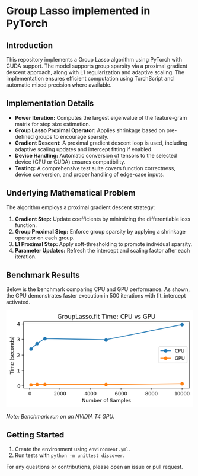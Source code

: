 # Group Lasso implemented in PyTorch

## Introduction

This repository implements a Group Lasso algorithm using PyTorch with CUDA support. The model supports group sparsity via a proximal gradient descent approach, along with L1 regularization and adaptive scaling. The implementation ensures efficient computation using TorchScript and automatic mixed precision where available.

## Implementation Details

- **Power Iteration:** Computes the largest eigenvalue of the feature-gram matrix for step size estimation.
- **Group Lasso Proximal Operator:** Applies shrinkage based on pre-defined groups to encourage sparsity.
- **Gradient Descent:** A proximal gradient descent loop is used, including adaptive scaling updates and intercept fitting if enabled.
- **Device Handling:** Automatic conversion of tensors to the selected device (CPU or CUDA) ensures compatibility.
- **Testing:** A comprehensive test suite covers function correctness, device conversion, and proper handling of edge-case inputs.

## Underlying Mathematical Problem

The algorithm employs a proximal gradient descent strategy:
1. **Gradient Step:** Update coefficients by minimizing the differentiable loss function.
2. **Group Proximal Step:** Enforce group sparsity by applying a shrinkage operator on each group.
3. **L1 Proximal Step:** Apply soft-thresholding to promote individual sparsity.
4. **Parameter Updates:** Refresh the intercept and scaling factor after each iteration.

## Benchmark Results

Below is the benchmark comparing CPU and GPU performance. As shown, the GPU demonstrates faster execution in 500 iterations with fit_intercept activated.

![GPU vs CPU Benchmark](figures/benchmark.png "Benchmark showing GPU is faster")

*Note: Benchmark run on an NVIDIA T4 GPU.*

## Getting Started

1. Create the environment using `environment.yml`.
2. Run tests with `python -m unittest discover`.

For any questions or contributions, please open an issue or pull request.

